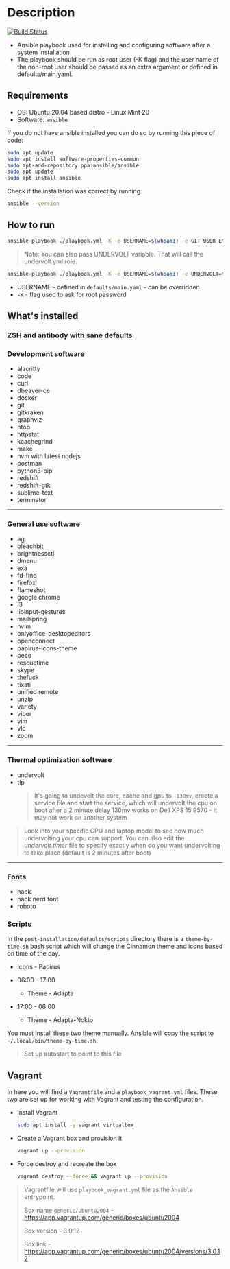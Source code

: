 # Description

[![Build Status](https://travis-ci.com/TerrorSquad/ansible-post-installation.svg?branch=master)](https://travis-ci.com/TerrorSquad/ansible-post-installation)

- Ansible playbook used for installing and configuring software after a system installation
- The playbook should be run as root user (-K flag) and the user name of the non-root user should be passed as an extra argument or defined in defaults/main.yaml.

## Requirements

- OS: Ubuntu 20.04 based distro - Linux Mint 20
- Software: `ansible`

If you do not have ansible installed you can do so by running this piece of code:

```bash
sudo apt update
sudo apt install software-properties-common
sudo apt-add-repository ppa:ansible/ansible
sudo apt update
sudo apt install ansible
```

Check if the installation was correct by running

```bash
ansible --version
```

## How to run

```bash
ansible-playbook ./playbook.yml -K -e USERNAME=$(whoami) -e GIT_USER_EMAIL="your@email.com" -e GIT_USER_NAME="Your Name"
```

> Note: You can also pass UNDERVOLT variable. That will call the undervolt.yml role.

```bash
ansible-playbook ./playbook.yml -K -e USERNAME=$(whoami) -e UNDERVOLT=true
```

- USERNAME - defined in `defaults/main.yaml` - can be overridden
- `-K` - flag used to ask for root password

## What's installed

### ZSH and antibody with sane defaults

### Development software

- alacritty
- code
- curl
- dbeaver-ce
- docker
- git
- gitkraken
- graphviz
- htop
- httpstat
- kcachegrind
- make
- nvm with latest nodejs
- postman
- python3-pip
- redshift
- redshift-gtk
- sublime-text
- terminator

---

### General use software

- ag
- bleachbit
- brightnessctl
- dmenu
- exa
- fd-find
- firefox
- flameshot
- google chrome
- i3
- libinput-gestures
- mailspring
- nvim
- onlyoffice-desktopeditors
- openconnect
- papirus-icons-theme
- peco
- rescuetime
- skype
- thefuck
- tixati
- unified remote
- unzip
- variety
- viber
- vim
- vlc
- zoom

---

### Thermal optimization software

- undervolt
- tlp
  > It's going to undevolt the core, cache and gpu to `-130mv`, create a service file and start the service, which will undervolt the cpu on boot after a 2 minute delay
  > 130mv works on Dell XPS 15 9570 - it may not work on another system

> Look into your specific CPU and laptop model to see how much undervolting your cpu can support. You can also edit the _undervolt.timer_ file to specify exactly when do you want undervolting to take place (default is 2 minutes after boot)

---

### Fonts

- hack
- hack nerd font
- roboto

### Scripts

In the `post-installation/defaults/scripts` directory there is a `theme-by-time.sh` bash script which will change the Cinnamon theme and icons based on time of the day.

- Icons - Papirus

- 06:00 - 17:00
  - Theme - Adapta
- 17:00 - 06:00
  - Theme - Adapta-Nokto

You must install these two theme manually. Ansible will copy the script to `~/.local/bin/theme-by-time.sh`.

> Set up autostart to point to this file

## Vagrant

In here you will find a `Vagrantfile` and a `playbook_vagrant.yml` files. These two are set up for working with Vagrant and testing the configuration.

- Install Vagrant

  ```bash
  sudo apt install -y vagrant virtualbox
  ```

- Create a Vagrant box and provision it

  ```bash
  vagrant up --provision
  ```

- Force destroy and recreate the box

  ```bash
  vagrant destroy --force && vagrant up --provision
  ```

> Vagrantfile will use `playbook_vagrant.yml` file as the `Ansible` entrypoint.
>
> Box name `generic/ubuntu2004` - <https://app.vagrantup.com/generic/boxes/ubuntu2004>
>
> Box version - 3.0.12
>
> Box link - <https://app.vagrantup.com/generic/boxes/ubuntu2004/versions/3.0.12>
